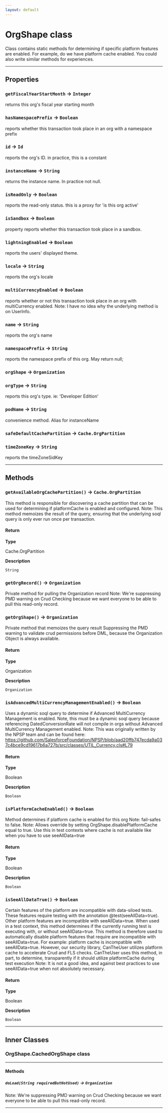 ```yaml
---
layout: default
---
```

# OrgShape class

Class contains static methods for determining if specific platform features are enabled. For example, do we have platform cache enabled. You could also write similar methods for experiences.

---
## Properties

### `getFiscalYearStartMonth` → `Integer`

returns this org&apos;s fiscal year starting month

### `hasNamespacePrefix` → `Boolean`

reports whether this transaction took place in an org with a namespace prefix

### `id` → `Id`

reports the org&apos;s ID. in practice, this is a constant

### `instanceName` → `String`

returns the instance name. In practice not null.

### `isReadOnly` → `Boolean`

reports the read-only status. this is a proxy for &apos;is this org active&apos;

### `isSandbox` → `Boolean`

property reports whether this transaction took place in a sandbox.

### `lightningEnabled` → `Boolean`

reports the users&apos; displayed theme.

### `locale` → `String`

reports the org&apos;s locale

### `multiCurrencyEnabled` → `Boolean`

reports whether or not this transaction took place in an org with multiCurrency enabled. Note: I have no idea why the underlying method is on UserInfo.

### `name` → `String`

reports the org&apos;s name

### `namespacePrefix` → `String`

reports the namespace prefix of this org. May return null;

### `orgShape` → `Organization`

### `orgType` → `String`

reports this org&apos;s type. ie: &apos;Developer Edition&apos;

### `podName` → `String`

convenience method. Alias for instanceName

### `safeDefaultCachePartition` → `Cache.OrgPartition`

### `timeZoneKey` → `String`

reports the timeZoneSidKey

---
## Methods
### `getAvailableOrgCachePartition()` → `Cache.OrgPartition`

This method is responsible for discovering a cache partition that can be used for determining if platformCache is enabled and configured. Note: This method memoizes the result of the query, ensuring that the underlying soql query is only ever run once per transaction.

#### Return

**Type**

Cache.OrgPartition

**Description**

`String`

### `getOrgRecord()` → `Organization`

Private method for pulling the Organization record Note: We&apos;re suppressing PMD warning on Crud Checking because we want everyone to be able to pull this read-only record.

### `getOrgShape()` → `Organization`

Private method that memoizes the query result Suppressing the PMD warning to validate crud permissions before DML, because the Organization Object is always available.

#### Return

**Type**

Organization

**Description**

`Organization`

### `isAdvancedMultiCurrencyManagementEnabled()` → `Boolean`

Uses a dynamic soql query to determine if Advanced MultiCurrency Management is enabled. Note, this must be a dynamic soql query because referencing DatedConversionRate will not compile in orgs without Advanced MultiCurrency Management enabled. Note: This was originally written by the NPSP team and can be found here: https://github.com/SalesforceFoundation/NPSP/blob/aad20ffb747ecda9a037c4bce9cd19617b6a727b/src/classes/UTIL_Currency.cls#L79

#### Return

**Type**

Boolean

**Description**

`Boolean`

### `isPlatformCacheEnabled()` → `Boolean`

Method determines if platform cache is enabled for this org Note: fail-safes to false. Note: Allows override by setting OrgShape.disablePlatformCache equal to true. Use this in test contexts where cache is not available like when you have to use seeAllData=true

#### Return

**Type**

Boolean

**Description**

`Boolean`

### `isSeeAllDataTrue()` → `Boolean`

Certain features of the platform are incompatible with data-siloed tests. These features require testing with the annotation @test(seeAllData=true). Other platform features are incompatible with seeAllData=true. When used in a test context, this method determines if the currently running test is executing with, or without seeAllData=true. This method is therefore used to automatically disable platform features that require are incompatible with seeAllData=true. For example: platform cache is incompatible with seeAllData=true. However, our security library, CanTheUser utilizes platform cache to accelerate Crud and FLS checks. CanTheUser uses this method, in part, to determine, transparently if it should utilize platformCache during test execution Note: It is not a good idea, and against best practices to use seeAllData=true when not absolutely necessary.

#### Return

**Type**

Boolean

**Description**

`Boolean`

---
## Inner Classes

### OrgShape.CachedOrgShape class
---
#### Methods
##### `doLoad(String requiredButNotUsed)` → `Organization`

 Note: We&apos;re suppressing PMD warning on Crud Checking because we want everyone to be able to pull this read-only record.

---
